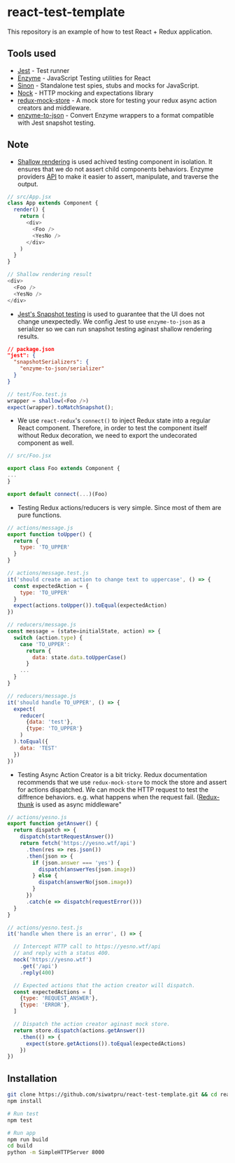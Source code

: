 react-test-template
===================

This repository is an example of how to test React + Redux application.

## Tools used
- [Jest](http://facebook.github.io/jest) - Test runner
- [Enzyme](https://github.com/airbnb/enzyme) - JavaScript Testing utilities for React
- [Sinon](http://sinonjs.org/) - Standalone test spies, stubs and mocks for JavaScript.
- [Nock](https://github.com/node-nock/nock) - HTTP mocking and expectations library
- [redux-mock-store](https://github.com/arnaudbenard/redux-mock-store) - A mock store for testing your redux async action creators and middleware.
- [enzyme-to-json](https://github.com/adriantoine/enzyme-to-json) - Convert Enzyme wrappers to a format compatible with Jest snapshot testing.

## Note
- [Shallow rendering](https://facebook.github.io/react/docs/test-utils.html#shallow-rendering) is used achived testing component in isolation. It ensures that we do not assert child components behaviors. Enzyme providers [API](https://github.com/airbnb/enzyme/blob/master/docs/api/shallow.md) to make it easier to assert, manipulate, and traverse the output.


```javascript
// src/App.jsx
class App extends Component {
  render() {
    return (
      <div>
        <Foo />
        <YesNo />
      </div>
    )
  }
}

// Shallow rendering result
<div>
  <Foo />
  <YesNo />
</div>
```

- [Jest's Snapshot testing](http://facebook.github.io/jest/docs/snapshot-testing.html) is used to guarantee that the UI does not change unexpectedly. We config Jest to use `enzyme-to-json` as a serializer so we can run snapshot testing aginast shallow rendering results.
```json
// package.json
"jest": {
  "snapshotSerializers": {
    "enzyme-to-json/serializer"
  }
}
```

```javascript
// test/Foo.test.js
wrapper = shallow(<Foo />)
expect(wrapper).toMatchSnapshot();
```
- We use `react-redux`'s `connect()` to inject Redux state into a regular React component. Therefore, in order to test the component itself without Redux decoration, we need to export the undecorated component as well.

```javascript
// src/Foo.jsx

export class Foo extends Component {
...
}

export default connect(...)(Foo)
```

- Testing Redux actions/reducers is very simple. Since most of them are pure functions.
```javascript
// actions/message.js
export function toUpper() {
  return {
    type: 'TO_UPPER'
  }
}

// actions/message.test.js
it('should create an action to change text to uppercase', () => {
  const expectedAction = {
    type: 'TO_UPPER'
  }
  expect(actions.toUpper()).toEqual(expectedAction)
})
```

```javascript
// reducers/message.js
const message = (state=initialState, action) => {
  switch (action.type) {
    case 'TO_UPPER':
      return {
        data: state.data.toUpperCase()
      }
    ...
  }
}

// reducers/message.js
it('should handle TO_UPPER', () => {
  expect(
    reducer(
      {data: 'test'},
      {type: 'TO_UPPER'}
    )
  ).toEqual({
    data: 'TEST'
  })
})
```

- Testing Async Action Creator is a bit tricky. Redux documentation recommends that we use `redux-mock-store` to mock the store and assert for actions dispatched. We can mock the HTTP request to test the diffrence behaviors. e.g. what happens when the request fail. ([Redux-thunk](https://github.com/gaearon/redux-thunk) is used as async middleware"

```javascript
// actions/yesno.js
export function getAnswer() {
  return dispatch => {
    dispatch(startRequestAnswer())
    return fetch('https://yesno.wtf/api')
      .then(res => res.json())
      .then(json => {
        if (json.answer === 'yes') {
          dispatch(answerYes(json.image))
        } else {
          dispatch(answerNo(json.image))
        }
      })
      .catch(e => dispatch(requestError()))
  }
}

// actions/yesno.test.js
it('handle when there is an error', () => {

  // Intercept HTTP call to https://yesno.wtf/api
  // and reply with a status 400.
  nock('https://yesno.wtf')
    .get('/api')
    .reply(400)

  // Expected actions that the action creator will dispatch.
  const expectedActions = [
    {type: 'REQUEST_ANSWER'},
    {type: 'ERROR'},
  ]

  // Dispatch the action creator aginast mock store.
  return store.dispatch(actions.getAnswer())
    .then(() => {
      expect(store.getActions()).toEqual(expectedActions)
    })
})
```

## Installation
```bash
git clone https://github.com/siwatpru/react-test-template.git && cd react-test-template
npm install

# Run test
npm test

# Run app
npm run build
cd build
python -m SimpleHTTPServer 8000
```
